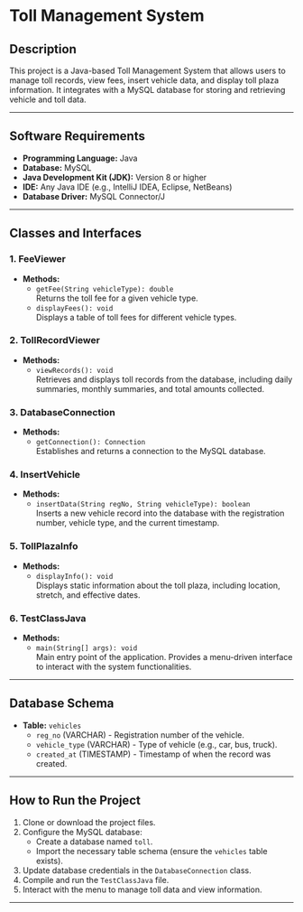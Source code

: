 
# Toll Management System

## Description
This project is a Java-based Toll Management System that allows users to manage toll records, view fees, insert vehicle data, and display toll plaza information. It integrates with a MySQL database for storing and retrieving vehicle and toll data.

---

## Software Requirements

- **Programming Language:** Java
- **Database:** MySQL
- **Java Development Kit (JDK):** Version 8 or higher
- **IDE:** Any Java IDE (e.g., IntelliJ IDEA, Eclipse, NetBeans)
- **Database Driver:** MySQL Connector/J

---

## Classes and Interfaces

### 1. **FeeViewer**
   - **Methods:**
     - `getFee(String vehicleType): double`  
       Returns the toll fee for a given vehicle type.
     - `displayFees(): void`  
       Displays a table of toll fees for different vehicle types.

### 2. **TollRecordViewer**
   - **Methods:**
     - `viewRecords(): void`  
       Retrieves and displays toll records from the database, including daily summaries, monthly summaries, and total amounts collected.

### 3. **DatabaseConnection**
   - **Methods:**
     - `getConnection(): Connection`  
       Establishes and returns a connection to the MySQL database.

### 4. **InsertVehicle**
   - **Methods:**
     - `insertData(String regNo, String vehicleType): boolean`  
       Inserts a new vehicle record into the database with the registration number, vehicle type, and the current timestamp.

### 5. **TollPlazaInfo**
   - **Methods:**
     - `displayInfo(): void`  
       Displays static information about the toll plaza, including location, stretch, and effective dates.

### 6. **TestClassJava**
   - **Methods:**
     - `main(String[] args): void`  
       Main entry point of the application. Provides a menu-driven interface to interact with the system functionalities.

---

## Database Schema

- **Table:** `vehicles`
  - `reg_no` (VARCHAR) - Registration number of the vehicle.
  - `vehicle_type` (VARCHAR) - Type of vehicle (e.g., car, bus, truck).
  - `created_at` (TIMESTAMP) - Timestamp of when the record was created.

---

## How to Run the Project

1. Clone or download the project files.
2. Configure the MySQL database:
   - Create a database named `toll`.
   - Import the necessary table schema (ensure the `vehicles` table exists).
3. Update database credentials in the `DatabaseConnection` class.
4. Compile and run the `TestClassJava` file.
5. Interact with the menu to manage toll data and view information.

---
